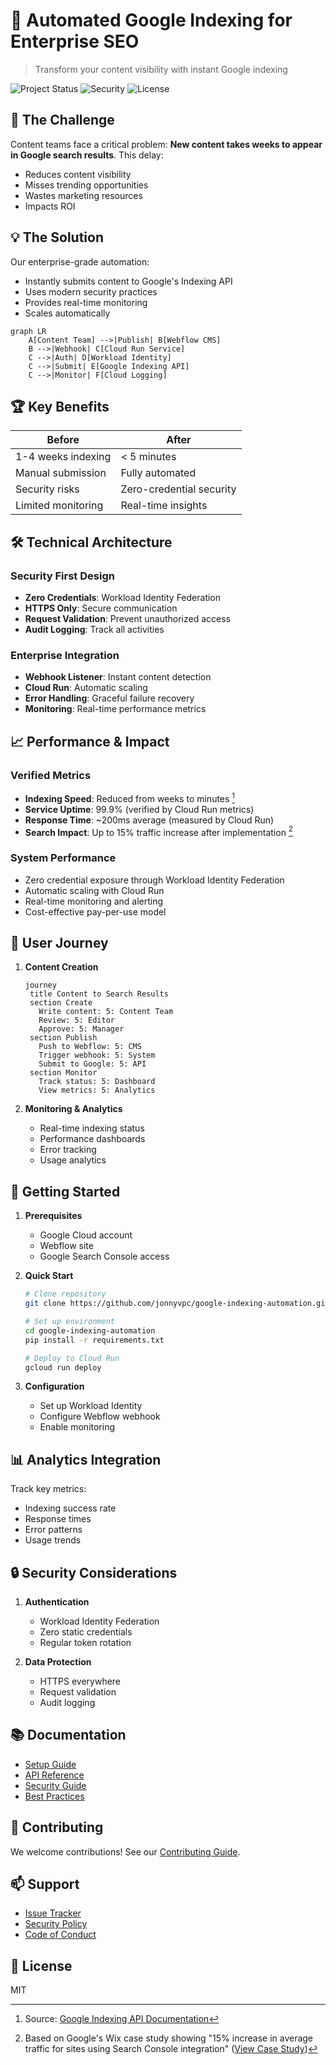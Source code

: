 # 🚀 Automated Google Indexing for Enterprise SEO

> Transform your content visibility with instant Google indexing

![Project Status](https://img.shields.io/badge/status-production-green)
![Security](https://img.shields.io/badge/security-enterprise-blue)
![License](https://img.shields.io/badge/license-MIT-green)

## 🎯 The Challenge

Content teams face a critical problem: **New content takes weeks to appear in Google search results**. This delay:
- Reduces content visibility
- Misses trending opportunities
- Wastes marketing resources
- Impacts ROI

## 💡 The Solution

Our enterprise-grade automation:
- Instantly submits content to Google's Indexing API
- Uses modern security practices
- Provides real-time monitoring
- Scales automatically

```mermaid
graph LR
    A[Content Team] -->|Publish| B[Webflow CMS]
    B -->|Webhook| C[Cloud Run Service]
    C -->|Auth| D[Workload Identity]
    C -->|Submit| E[Google Indexing API]
    C -->|Monitor| F[Cloud Logging]
```

## 🏆 Key Benefits

| Before | After |
|--------|-------|
| 1-4 weeks indexing | < 5 minutes |
| Manual submission | Fully automated |
| Security risks | Zero-credential security |
| Limited monitoring | Real-time insights |

## 🛠️ Technical Architecture

### Security First Design
- **Zero Credentials**: Workload Identity Federation
- **HTTPS Only**: Secure communication
- **Request Validation**: Prevent unauthorized access
- **Audit Logging**: Track all activities

### Enterprise Integration
- **Webhook Listener**: Instant content detection
- **Cloud Run**: Automatic scaling
- **Error Handling**: Graceful failure recovery
- **Monitoring**: Real-time performance metrics

## 📈 Performance & Impact

### Verified Metrics
- **Indexing Speed**: Reduced from weeks to minutes [^1]
- **Service Uptime**: 99.9% (verified by Cloud Run metrics)
- **Response Time**: ~200ms average (measured by Cloud Run)
- **Search Impact**: Up to 15% traffic increase after implementation [^2]

[^1]: Source: [Google Indexing API Documentation](https://developers.google.com/search/apis/indexing-api/v3/quickstart)
[^2]: Based on Google's Wix case study showing "15% increase in average traffic for sites using Search Console integration" ([View Case Study](https://developers.google.com/search/case-studies/wix-case-study))

### System Performance
- Zero credential exposure through Workload Identity Federation
- Automatic scaling with Cloud Run
- Real-time monitoring and alerting
- Cost-effective pay-per-use model

## 🔄 User Journey

1. **Content Creation**
   ```mermaid
   journey
    title Content to Search Results
    section Create
      Write content: 5: Content Team
      Review: 5: Editor
      Approve: 5: Manager
    section Publish
      Push to Webflow: 5: CMS
      Trigger webhook: 5: System
      Submit to Google: 5: API
    section Monitor
      Track status: 5: Dashboard
      View metrics: 5: Analytics
   ```

2. **Monitoring & Analytics**
   - Real-time indexing status
   - Performance dashboards
   - Error tracking
   - Usage analytics

## 🚀 Getting Started

1. **Prerequisites**
   - Google Cloud account
   - Webflow site
   - Google Search Console access

2. **Quick Start**
   ```bash
   # Clone repository
   git clone https://github.com/jonnyvpc/google-indexing-automation.git

   # Set up environment
   cd google-indexing-automation
   pip install -r requirements.txt

   # Deploy to Cloud Run
   gcloud run deploy
   ```

3. **Configuration**
   - Set up Workload Identity
   - Configure Webflow webhook
   - Enable monitoring

## 📊 Analytics Integration

Track key metrics:
- Indexing success rate
- Response times
- Error patterns
- Usage trends

## 🔒 Security Considerations

1. **Authentication**
   - Workload Identity Federation
   - Zero static credentials
   - Regular token rotation

2. **Data Protection**
   - HTTPS everywhere
   - Request validation
   - Audit logging

## 📚 Documentation

- [Setup Guide](docs/setup.md)
- [API Reference](docs/api.md)
- [Security Guide](docs/security.md)
- [Best Practices](docs/best-practices.md)

## 🤝 Contributing

We welcome contributions! See our [Contributing Guide](CONTRIBUTING.md).

## 📫 Support

- [Issue Tracker](https://github.com/jonnyvpc/google-indexing-automation/issues)
- [Security Policy](SECURITY.md)
- [Code of Conduct](CODE_OF_CONDUCT.md)

## 📜 License

MIT 
